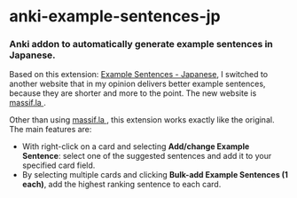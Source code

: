 # anki-example-sentences-jp
### Anki addon to automatically generate example sentences in Japanese.

Based on this extension: [Example Sentences - Japanese](https://ankiweb.net/shared/info/1290983049), I switched to another website that in my opinion delivers better example sentences, because they are shorter and more to the point. The new website is [massif.la ](https://massif.la/ja).

Other than using [massif.la ](https://massif.la/ja), this extension works exactly like the original. The main features are:
- With right-click on a card and selecting **Add/change Example Sentence**: select one of the suggested sentences and add it to your specified card field.
- By selecting multiple cards and clicking **Bulk-add Example Sentences (1 each)**, add the highest ranking sentence to each card.
